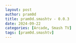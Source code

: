 ```yaml
---
layout: post
author: pram0d
title: pram0d.smashtv - 0.0.3
date: 2024-09-22
categories: [Arcade, Smash TV]
tags: [pram0d.smashtv]
---
```


